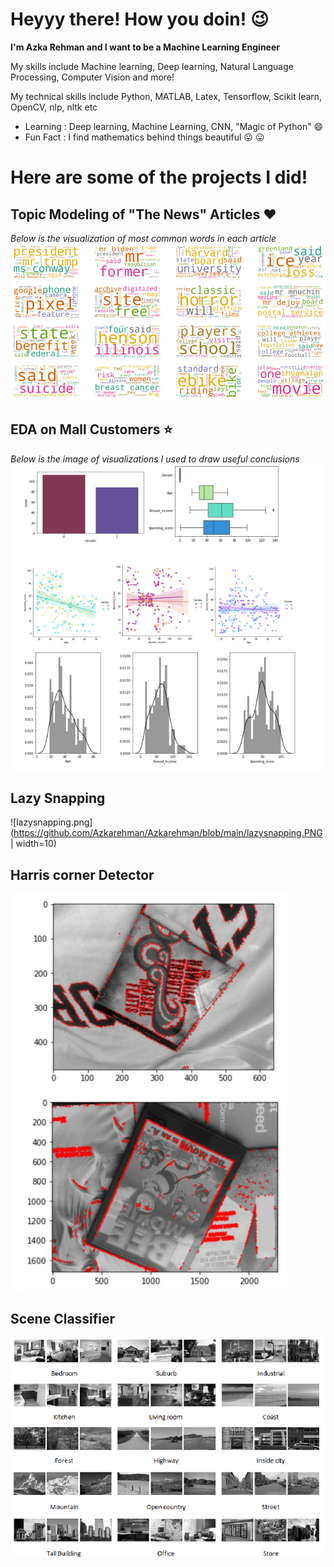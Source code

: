 # Heyyy there! How you doin! :wink:
**I'm Azka Rehman and I want to be a Machine Learning Engineer**


My skills include Machine learning, Deep learning, Natural Language Processing, Computer Vision and more!


My technical skills include Python, MATLAB, Latex, Tensorflow, Scikit learn, OpenCV, nlp, nltk etc


- Learning : Deep learning, Machine Learning, CNN, "Magic of Python" :smile:
- Fun Fact : I find mathematics behind things beautiful :stuck_out_tongue: :stuck_out_tongue:


# Here are some of the projects I did!

## Topic Modeling of "The News" Articles :heart:

*Below is the visualization of most common words in each article*
![wordcloud.png](https://github.com/Azkarehman/Azkarehman/blob/main/wordcloud.png)

## EDA on Mall Customers :star:

*Below is the image of visualizations I used to draw useful conclusions*
![Visualization.PNG](https://github.com/Azkarehman/Azkarehman/blob/main/Visualization.PNG)

## Lazy Snapping

![lazysnapping.png](https://github.com/Azkarehman/Azkarehman/blob/main/lazysnapping.PNG | width=10)

## Harris corner Detector

![Harriscorner.png](https://github.com/Azkarehman/Azkarehman/blob/main/Harriscorner.PNG)

## Scene Classifier

![Harriscorner.png](https://github.com/Azkarehman/Azkarehman/blob/main/scene%20classification.png)
